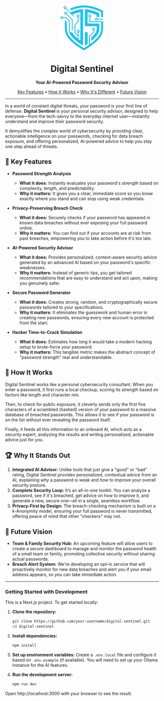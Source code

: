<div align="center">
  <img src="public/Images/logo.png" alt="Digital Sentinel Logo" width="150">
  <h1>Digital Sentinel</h1>
  <p><b>Your AI-Powered Password Security Advisor</b></p>
  <p>
    <a href="#-key-features">Key Features</a> •
    <a href="#-how-it-works">How It Works</a> •
    <a href="#-why-it-stands-out">Why It's Different</a> •
    <a href="#-future-vision">Future Vision</a>
  </p>
</div>

---

In a world of constant digital threats, your password is your first line of defense. **Digital Sentinel** is your personal security advisor, designed to help everyone—from the tech-savvy to the everyday internet user—instantly understand and improve their password security.

It demystifies the complex world of cybersecurity by providing clear, actionable intelligence on your passwords, checking for data breach exposure, and offering personalized, AI-powered advice to help you stay one step ahead of threats.

## 🚀 Key Features

*   **Password Strength Analysis**
    *   **What it does:** Instantly evaluates your password's strength based on complexity, length, and predictability.
    *   **Why it matters:** It gives you a clear, immediate score so you know exactly where you stand and can stop using weak credentials.

*   **Privacy-Preserving Breach Check**
    *   **What it does:** Securely checks if your password has appeared in known data breaches without ever exposing your full password online.
    *   **Why it matters:** You can find out if your accounts are at risk from past breaches, empowering you to take action before it's too late.

*   **AI-Powered Security Advisor**
    *   **What it does:** Provides personalized, context-aware security advice generated by an advanced AI based on your password's specific weaknesses.
    *   **Why it matters:** Instead of generic tips, you get tailored recommendations that are easy to understand and act upon, making you genuinely safer.

*   **Secure Password Generator**
    *   **What it does:** Creates strong, random, and cryptographically secure passwords tailored to your specifications.
    *   **Why it matters:** It eliminates the guesswork and human error in creating new passwords, ensuring every new account is protected from the start.

*   **Hacker Time-to-Crack Simulation**
    *   **What it does:** Estimates how long it would take a modern hacking setup to brute-force your password.
    *   **Why it matters:** This tangible metric makes the abstract concept of "password strength" real and understandable.

## 🧱 How It Works

Digital Sentinel works like a personal cybersecurity consultant. When you enter a password, it first runs a local checkup, scoring its strength based on factors like length and character mix.

Then, to check for public exposure, it cleverly sends only the first five characters of a scrambled (hashed) version of your password to a massive database of breached passwords. This allows it to see if your password is on the list without ever revealing the password itself.

Finally, it feeds all this information to an onboard AI, which acts as a security expert, analyzing the results and writing personalized, actionable advice just for you.

## 🏆 Why It Stands Out

1.  **Integrated AI Advisor:** Unlike tools that just give a "good" or "bad" rating, Digital Sentinel provides personalized, contextual advice from an AI, explaining *why* a password is weak and *how* to improve your overall security posture.
2.  **Complete Security Loop:** It’s an all-in-one toolkit. You can analyze a password, see if it's breached, get advice on how to improve it, and generate a new, secure one—all in a single, seamless workflow.
3.  **Privacy-First by Design:** The breach-checking mechanism is built on a k-Anonymity model, ensuring your full password is never transmitted, offering peace of mind that other "checkers" may not.

## 🔮 Future Vision

*   **Team & Family Security Hub:** An upcoming feature will allow users to create a secure dashboard to manage and monitor the password health of a small team or family, promoting collective security without sharing actual passwords.
*   **Breach Alert System:** We're developing an opt-in service that will proactively monitor for new data breaches and alert you if your email address appears, so you can take immediate action.

---

### Getting Started with Development

This is a Next.js project. To get started locally:

1.  **Clone the repository:**
    ```bash
    git clone https://github.com/your-username/digital-sentinel.git
    cd digital-sentinel
    ```

2.  **Install dependencies:**
    ```bash
    npm install
    ```

3.  **Set up environment variables:**
    Create a `.env.local` file and configure it based on `.env.example` (if available). You will need to set up your Ollama instance for the AI features.

4.  **Run the development server:**
    ```bash
    npm run dev
    ```

Open http://localhost:3000 with your browser to see the result.

